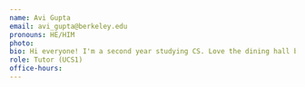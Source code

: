```yaml
---
name: Avi Gupta
email: avi_gupta@berkeley.edu
pronouns: HE/HIM
photo: 
bio: Hi everyone! I'm a second year studying CS. Love the dining hall brownies and shotgunning coffee creamers. Feel free to reach out for anything :)
role: Tutor (UCS1)
office-hours: 
---
```

